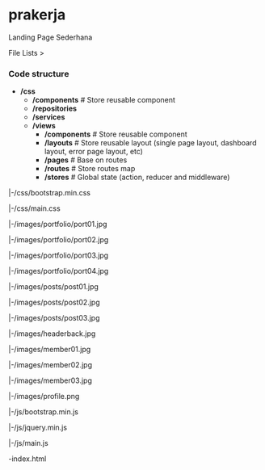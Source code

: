# prakerja
Landing Page Sederhana

File Lists >


### Code structure

* **/css**
  + **/components** # Store reusable component
  + **/repositories**
  + **/services**
  + **/views**
    + **/components** # Store reusable component
    + **/layouts** # Store reusable layout (single page layout, dashboard layout, error page layout, etc)
    + **/pages** # Base on routes
    + **/routes** # Store routes map
    + **/stores** # Global state (action, reducer and middleware)

|-/css/bootstrap.min.css

|-/css/main.css

|-/images/portfolio/port01.jpg

|-/images/portfolio/port02.jpg

|-/images/portfolio/port03.jpg

|-/images/portfolio/port04.jpg

|-/images/posts/post01.jpg

|-/images/posts/post02.jpg

|-/images/posts/post03.jpg

|-/images/headerback.jpg

|-/images/member01.jpg

|-/images/member02.jpg

|-/images/member03.jpg

|-/images/profile.png

|-/js/bootstrap.min.js

|-/js/jquery.min.js

|-/js/main.js

\-index.html
